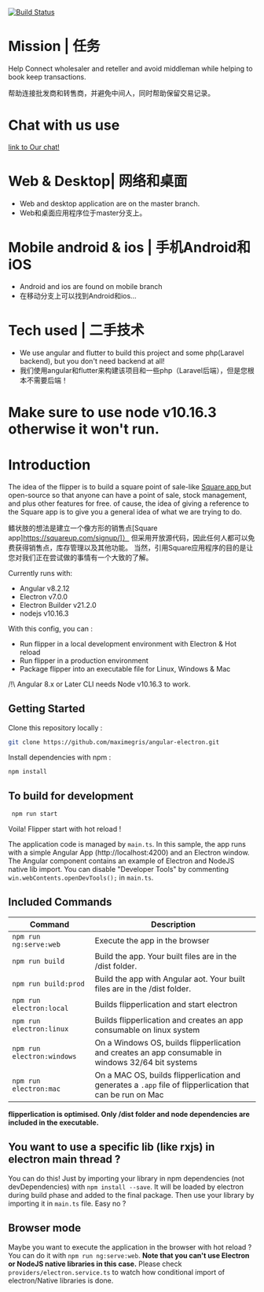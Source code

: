 
[![Build Status](https://travis-ci.org/yegobox/flipper.svg?branch=master)](https://travis-ci.org/yegobox/flipper)

# Mission | 任务
Help Connect wholesaler and reteller and avoid middleman while helping to book keep transactions.

帮助连接批发商和转售商，并避免中间人，同时帮助保留交易记录。

# Chat with us use
[link to Our chat!](https://discord.gg/5swR6uY])

# Web & Desktop| 网络和桌面
- Web and desktop application are on the master branch.
- Web和桌面应用程序位于master分支上。
# Mobile android & ios | 手机Android和iOS
- Android and ios are found on mobile branch
- 在移动分支上可以找到Android和ios...
# Tech used | 二手技术
- We use angular and flutter to build this project and some php(Laravel backend), but you don't need backend at all!
- 我们使用angular和flutter来构建该项目和一些php（Laravel后端），但是您根本不需要后端！

# Make sure to use node v10.16.3 otherwise it won't run.

# Introduction

The idea of the flipper is to build a square point of sale-like [Square app ](https://squareup.com/signup/])
but open-source so that anyone can have a point of sale, stock management, and plus other features for free.
of cause, the idea of giving a reference to the Square app is to give you a general idea of what we are trying to do.

鳍状肢的想法是建立一个像方形的销售点[Square app]https://squareup.com/signup/]）
但采用开放源代码，因此任何人都可以免费获得销售点，库存管理以及其他功能。
当然，引用Square应用程序的目的是让您对我们正在尝试做的事情有一个大致的了解。

Currently runs with:

- Angular v8.2.12
- Electron v7.0.0
- Electron Builder v21.2.0
- nodejs v10.16.3

With this config, you can :

- Run flipper in a local development environment with Electron & Hot reload
- Run flipper in a production environment
- Package flipper into an executable file for Linux, Windows & Mac

/!\ Angular 8.x or Later CLI needs Node v10.16.3 to work.

## Getting Started

Clone this repository locally :

``` bash
git clone https://github.com/maximegris/angular-electron.git
```

Install dependencies with npm :

``` bash
npm install
```


## To build for development
``` bash
 npm run start
```
Voila! Flipper start with hot reload !

The application code is managed by `main.ts`. In this sample, the app runs with a simple Angular App (http://localhost:4200) and an Electron window.
The Angular component contains an example of Electron and NodeJS native lib import.
You can disable "Developer Tools" by commenting `win.webContents.openDevTools();` in `main.ts`.

## Included Commands

|Command|Description|
|--|--|
|`npm run ng:serve:web`| Execute the app in the browser |
|`npm run build`| Build the app. Your built files are in the /dist folder. |
|`npm run build:prod`| Build the app with Angular aot. Your built files are in the /dist folder. |
|`npm run electron:local`| Builds flipperlication and start electron
|`npm run electron:linux`| Builds flipperlication and creates an app consumable on linux system |
|`npm run electron:windows`| On a Windows OS, builds flipperlication and creates an app consumable in windows 32/64 bit systems |
|`npm run electron:mac`|  On a MAC OS, builds flipperlication and generates a `.app` file of flipperlication that can be run on Mac |

**flipperlication is optimised. Only /dist folder and node dependencies are included in the executable.**

## You want to use a specific lib (like rxjs) in electron main thread ?

You can do this! Just by importing your library in npm dependencies (not devDependencies) with `npm install --save`. It will be loaded by electron during build phase and added to the final package. Then use your library by importing it in `main.ts` file. Easy no ?

## Browser mode

Maybe you want to execute the application in the browser with hot reload ? You can do it with `npm run ng:serve:web`.
**Note that you can't use Electron or NodeJS native libraries in this case.** Please check `providers/electron.service.ts` to watch how conditional import of electron/Native libraries is done.